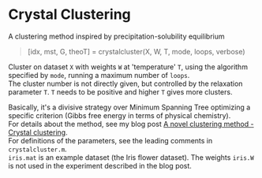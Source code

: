 # Crystal Clustering
A clustering method inspired by precipitation-solubility equilibrium

> [idx, mst, G, theoT] = crystalcluster(X, W, T, mode, loops, verbose)   
   
Cluster on dataset `X` with weights `W` at 'temperature' `T`, using the algorithm specified by `mode`, running a maximum number of `loops`.   
The cluster number is not directly given, but controlled by the relaxation parameter `T`. `T` needs to be positive and higher `T` gives more clusters.   
   
Basically, it's a divisive strategy over Minimum Spanning Tree optimizing a specific criterion (Gibbs free energy in terms of physical chemistry).    
For details about the method, see my blog post [A novel clustering method - Crystal clustering](https://peace-van.github.io/climate/2023/11/01/crystalcluster.html).   
For definitions of the parameters, see the leading comments in `crystalcluster.m`.   
`iris.mat` is an example dataset (the Iris flower dataset).
The weights `iris.W` is not used in the experiment described in the blog post.
